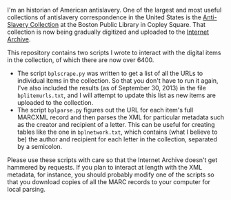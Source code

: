 I'm an historian of American antislavery. One of the largest and most useful collections of antislavery correspondence in the United States is the [Anti-Slavery Collection](http://www.bpl.org/research/special/collections.htm#antislavery) at the Boston Public Library in Copley Square. That collection is now being gradually digitized and uploaded to the [Internet Archive](http://archive.org/details/bplscas/).

This repository contains two scripts I wrote to interact with the digital items in the collection, of which there are now over 6400.

- The script `bplscrape.py` was written to get a list of all the URLs to individual items in the collection. So that you don't have to run it again, I've also included the results (as of September 30, 2013) in the file `bplitemurls.txt`, and I will attempt to update this list as new items are uploaded to the collection.
- The script `bplparse.py` figures out the URL for each item's full MARCXML record and then parses the XML for particular metadata such as the creator and recipient of a letter. This can be useful for creating tables like the one in `bplnetwork.txt`, which contains (what I believe to be) the author and recipient for each letter in the collection, separated by a semicolon.

Please use these scripts with care so that the Internet Archive doesn't get hammered by requests. If you plan to interact at length with the XML metadata, for instance, you should probably modify one of the scripts so that you download copies of all the MARC records to your computer for local parsing.
